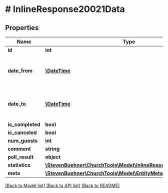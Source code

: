 # # InlineResponse20021Data

## Properties

Name | Type | Description | Notes
------------ | ------------- | ------------- | -------------
**id** | **int** |  | [optional]
**date_from** | [**\DateTime**](\DateTime.md) | Start of the group meeting in UTC / Zulu format | [optional]
**date_to** | [**\DateTime**](\DateTime.md) | End of the group meeting in UTC / Zulu format | [optional]
**is_completed** | **bool** |  | [optional]
**is_canceled** | **bool** |  | [optional]
**num_guests** | **int** |  | [optional]
**comment** | **string** |  | [optional]
**poll_result** | **object** |  | [optional]
**statistics** | [**\StevenBuehner\ChurchTools\Model\InlineResponse20021Statistics**](InlineResponse20021Statistics.md) |  | [optional]
**meta** | [**\StevenBuehner\ChurchTools\Model\EntityMetaData**](EntityMetaData.md) |  | [optional]

[[Back to Model list]](../../README.md#models) [[Back to API list]](../../README.md#endpoints) [[Back to README]](../../README.md)
